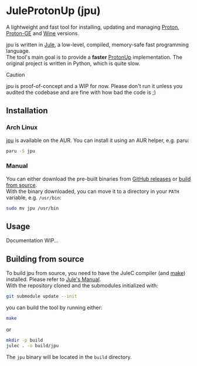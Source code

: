 # JuleProtonUp (jpu)
A lightweight and fast tool for installing, updating and managing [Proton], [Proton-GE] and [Wine] versions.

jpu is written in [Jule], a low-level, compiled, memory-safe fast programming language.<br>
The tool's main goal is to provide a **faster** [ProtonUp] implementation. The original project is written in Python, which is quite slow.

> [!CAUTION]
> jpu is proof-of-concept and a WIP for now.
> Please don't run it unless you audited the codebase and are fine with how bad the code is ;)

## Installation

### Arch Linux
[jpu](https://aur.archlinux.org/packages/jpu) is available on the AUR. You can install it using an AUR helper, e.g. paru:
```sh
paru -S jpu
```

### Manual
You can either download the pre-built binaries from [GitHub releases](https://github.com/adamperkowski/jpu/releases) or [build from source](#building-from-source).<br>
With the binary downloaded, you can move it to a directory in your `PATH` variable, e.g. `/usr/bin`:
```sh
sudo mv jpu /usr/bin
```

## Usage
Documentation WIP...

## Building from source
To build jpu from source, you need to have the JuleC compiler (and [make]) installed. Please refer to [Jule's Manual][julec_installation].<br>
With the repository cloned and the submodules initialized with:
```sh
git submodule update --init
```
you can build the tool by running either:
```sh
make
```
or
```sh
mkdir -p build
julec . -o build/jpu
```
The `jpu` binary will be located in the `build` directory.

[Proton]: https://github.com/ValveSoftware/Proton
[Proton-GE]: https://github.com/GloriousEggroll/proton-ge-custom
[Wine]: https://www.winehq.org
[Jule]: https://jule.dev
[ProtonUp]: https://github.com/AUNaseef/protonup
[make]: https://www.gnu.org/software/make
[julec_installation]: https://manual.jule.dev/getting-started/installation/linux.html
